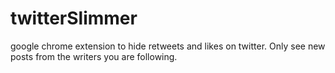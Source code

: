 # twitterSlimmer
google chrome extension to hide retweets and likes on twitter. Only see new posts from the writers you are following. 